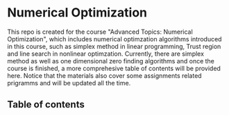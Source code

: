 # Numerical Optimization
This repo is created for the course "Advanced Topics: Numerical Optimization", which includes numerical optimzation algorithms 
introduced in this course, such as simplex method in linear programming, Trust region and line search in nonlinear optimzation.
Currently, there are simplex method as well as one dimensional zero finding algorithms and once the course is finished, a more 
comprehesive table of contents will be provided here. Notice that the materials also cover some assignments related prigramms 
and will be updated all the time.
## Table of contents
